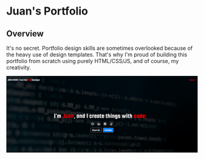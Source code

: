 # Juan's Portfolio

## Overview
It's no secret.  Portfolio design skills are sometimes overlooked because of the heavy use of design templates.  That's why I'm proud of building this portfolio from scratch using purely HTML/CSS/JS, and of course, my creativity.

![Juan's Portfolio](screenshot.png)
